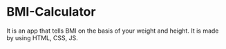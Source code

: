 # BMI-Calculator
It is an app that tells BMI on the basis of your weight and height. It is made by using HTML, CSS, JS.
